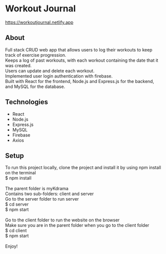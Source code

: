 # Workout Journal
https://workoutjournal.netlify.app


## About
Full stack CRUD web app that allows users to log their workouts to keep track of exercise progression.\
Keeps a log of past workouts, with each workout containing the date that it was created.\
Users can update and delete each workout.\
Implemented user login authentication with firebase.\
Built with React for the frontend, Node.js and Express.js for the backend, and MySQL for the database.


## Technologies
* React
* Node.js
* Express.js
* MySQL
* Firebase
* Axios


## Setup
To run this project locally, clone the project and install it by using npm install on the terminal\
$ npm install\
\
The parent folder is myKdrama\
Contains two sub-folders: client and server\
Go to the server folder to run server\
$ cd server\
$ npm start\
\
Go to the client folder to run the website on the browser\
Make sure you are in the parent folder when you go to the client folder\
$ cd client\
$ npm start\
\
Enjoy!





